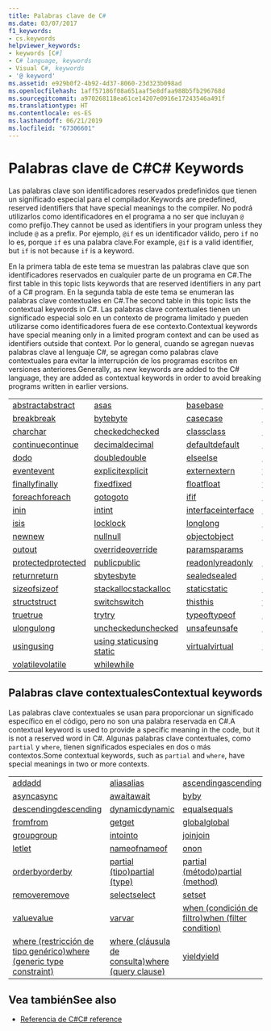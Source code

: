 ```yaml
---
title: Palabras clave de C#
ms.date: 03/07/2017
f1_keywords:
- cs.keywords
helpviewer_keywords:
- keywords [C#]
- C# language, keywords
- Visual C#, keywords
- '@ keyword'
ms.assetid: e929b0f2-4b92-4d37-8060-23d323b098ad
ms.openlocfilehash: 1aff57186f08a651aaf5e8dfaa988b5fb296768d
ms.sourcegitcommit: a970268118ea61ce14207e0916e17243546a491f
ms.translationtype: HT
ms.contentlocale: es-ES
ms.lasthandoff: 06/21/2019
ms.locfileid: "67306601"
---
```

# <a name="c-keywords"></a><span data-ttu-id="25b61-102">Palabras clave de C#</span><span class="sxs-lookup"><span data-stu-id="25b61-102">C# Keywords</span></span>

<span data-ttu-id="25b61-103">Las palabras clave son identificadores reservados predefinidos que tienen un significado especial para el compilador.</span><span class="sxs-lookup"><span data-stu-id="25b61-103">Keywords are predefined, reserved identifiers that have special meanings to the compiler.</span></span> <span data-ttu-id="25b61-104">No podrá utilizarlos como identificadores en el programa a no ser que incluyan `@` como prefijo.</span><span class="sxs-lookup"><span data-stu-id="25b61-104">They cannot be used as identifiers in your program unless they include `@` as a prefix.</span></span> <span data-ttu-id="25b61-105">Por ejemplo, `@if` es un identificador válido, pero `if` no lo es, porque `if` es una palabra clave.</span><span class="sxs-lookup"><span data-stu-id="25b61-105">For example, `@if` is a valid identifier, but `if` is not because `if` is a keyword.</span></span>  
  
 <span data-ttu-id="25b61-106">En la primera tabla de este tema se muestran las palabras clave que son identificadores reservados en cualquier parte de un programa en C#.</span><span class="sxs-lookup"><span data-stu-id="25b61-106">The first table in this topic lists keywords that are reserved identifiers in any part of a C# program.</span></span> <span data-ttu-id="25b61-107">En la segunda tabla de este tema se enumeran las palabras clave contextuales en C#.</span><span class="sxs-lookup"><span data-stu-id="25b61-107">The second table in this topic lists the contextual keywords in C#.</span></span> <span data-ttu-id="25b61-108">Las palabras clave contextuales tienen un significado especial solo en un contexto de programa limitado y pueden utilizarse como identificadores fuera de ese contexto.</span><span class="sxs-lookup"><span data-stu-id="25b61-108">Contextual keywords have special meaning only in a limited program context and can be used as identifiers outside that context.</span></span> <span data-ttu-id="25b61-109">Por lo general, cuando se agregan nuevas palabras clave al lenguaje C#, se agregan como palabras clave contextuales para evitar la interrupción de los programas escritos en versiones anteriores.</span><span class="sxs-lookup"><span data-stu-id="25b61-109">Generally, as new keywords are added to the C# language, they are added as contextual keywords in order to avoid breaking programs written in earlier versions.</span></span>  
  
|||||  
|---|---|---|---|  
|[<span data-ttu-id="25b61-110">abstract</span><span class="sxs-lookup"><span data-stu-id="25b61-110">abstract</span></span>](abstract.md)|[<span data-ttu-id="25b61-111">as</span><span class="sxs-lookup"><span data-stu-id="25b61-111">as</span></span>](../operators/type-testing-and-conversion-operators.md#as-operator)|[<span data-ttu-id="25b61-112">base</span><span class="sxs-lookup"><span data-stu-id="25b61-112">base</span></span>](base.md)|[<span data-ttu-id="25b61-113">bool</span><span class="sxs-lookup"><span data-stu-id="25b61-113">bool</span></span>](bool.md)|  
|[<span data-ttu-id="25b61-114">break</span><span class="sxs-lookup"><span data-stu-id="25b61-114">break</span></span>](break.md)|[<span data-ttu-id="25b61-115">byte</span><span class="sxs-lookup"><span data-stu-id="25b61-115">byte</span></span>](byte.md)|[<span data-ttu-id="25b61-116">case</span><span class="sxs-lookup"><span data-stu-id="25b61-116">case</span></span>](switch.md)|[<span data-ttu-id="25b61-117">catch</span><span class="sxs-lookup"><span data-stu-id="25b61-117">catch</span></span>](try-catch.md)|  
|[<span data-ttu-id="25b61-118">char</span><span class="sxs-lookup"><span data-stu-id="25b61-118">char</span></span>](char.md)|[<span data-ttu-id="25b61-119">checked</span><span class="sxs-lookup"><span data-stu-id="25b61-119">checked</span></span>](checked.md)|[<span data-ttu-id="25b61-120">class</span><span class="sxs-lookup"><span data-stu-id="25b61-120">class</span></span>](class.md)|[<span data-ttu-id="25b61-121">const</span><span class="sxs-lookup"><span data-stu-id="25b61-121">const</span></span>](const.md)|  
|[<span data-ttu-id="25b61-122">continue</span><span class="sxs-lookup"><span data-stu-id="25b61-122">continue</span></span>](continue.md)|[<span data-ttu-id="25b61-123">decimal</span><span class="sxs-lookup"><span data-stu-id="25b61-123">decimal</span></span>](decimal.md)|[<span data-ttu-id="25b61-124">default</span><span class="sxs-lookup"><span data-stu-id="25b61-124">default</span></span>](default.md)|[<span data-ttu-id="25b61-125">delegate</span><span class="sxs-lookup"><span data-stu-id="25b61-125">delegate</span></span>](delegate.md)|  
|[<span data-ttu-id="25b61-126">do</span><span class="sxs-lookup"><span data-stu-id="25b61-126">do</span></span>](do.md)|[<span data-ttu-id="25b61-127">double</span><span class="sxs-lookup"><span data-stu-id="25b61-127">double</span></span>](double.md)|[<span data-ttu-id="25b61-128">else</span><span class="sxs-lookup"><span data-stu-id="25b61-128">else</span></span>](if-else.md)|[<span data-ttu-id="25b61-129">enum</span><span class="sxs-lookup"><span data-stu-id="25b61-129">enum</span></span>](enum.md)|  
|[<span data-ttu-id="25b61-130">event</span><span class="sxs-lookup"><span data-stu-id="25b61-130">event</span></span>](event.md)|[<span data-ttu-id="25b61-131">explicit</span><span class="sxs-lookup"><span data-stu-id="25b61-131">explicit</span></span>](explicit.md)|[<span data-ttu-id="25b61-132">extern</span><span class="sxs-lookup"><span data-stu-id="25b61-132">extern</span></span>](extern.md)|[<span data-ttu-id="25b61-133">false</span><span class="sxs-lookup"><span data-stu-id="25b61-133">false</span></span>](false-literal.md)|  
|[<span data-ttu-id="25b61-134">finally</span><span class="sxs-lookup"><span data-stu-id="25b61-134">finally</span></span>](try-finally.md)|[<span data-ttu-id="25b61-135">fixed</span><span class="sxs-lookup"><span data-stu-id="25b61-135">fixed</span></span>](fixed-statement.md)|[<span data-ttu-id="25b61-136">float</span><span class="sxs-lookup"><span data-stu-id="25b61-136">float</span></span>](float.md)|[<span data-ttu-id="25b61-137">for</span><span class="sxs-lookup"><span data-stu-id="25b61-137">for</span></span>](for.md)|  
|[<span data-ttu-id="25b61-138">foreach</span><span class="sxs-lookup"><span data-stu-id="25b61-138">foreach</span></span>](foreach-in.md)|[<span data-ttu-id="25b61-139">goto</span><span class="sxs-lookup"><span data-stu-id="25b61-139">goto</span></span>](goto.md)|[<span data-ttu-id="25b61-140">if</span><span class="sxs-lookup"><span data-stu-id="25b61-140">if</span></span>](if-else.md)|[<span data-ttu-id="25b61-141">implicit</span><span class="sxs-lookup"><span data-stu-id="25b61-141">implicit</span></span>](implicit.md)|  
|[<span data-ttu-id="25b61-142">in</span><span class="sxs-lookup"><span data-stu-id="25b61-142">in</span></span>](in.md)|[<span data-ttu-id="25b61-143">int</span><span class="sxs-lookup"><span data-stu-id="25b61-143">int</span></span>](int.md)|[<span data-ttu-id="25b61-144">interface</span><span class="sxs-lookup"><span data-stu-id="25b61-144">interface</span></span>](interface.md)|[<span data-ttu-id="25b61-145">internal</span><span class="sxs-lookup"><span data-stu-id="25b61-145">internal</span></span>](internal.md)|
|[<span data-ttu-id="25b61-146">is</span><span class="sxs-lookup"><span data-stu-id="25b61-146">is</span></span>](is.md)|[<span data-ttu-id="25b61-147">lock</span><span class="sxs-lookup"><span data-stu-id="25b61-147">lock</span></span>](lock-statement.md)|[<span data-ttu-id="25b61-148">long</span><span class="sxs-lookup"><span data-stu-id="25b61-148">long</span></span>](long.md)|[<span data-ttu-id="25b61-149">namespace</span><span class="sxs-lookup"><span data-stu-id="25b61-149">namespace</span></span>](namespace.md)|
|[<span data-ttu-id="25b61-150">new</span><span class="sxs-lookup"><span data-stu-id="25b61-150">new</span></span>](new.md)|[<span data-ttu-id="25b61-151">null</span><span class="sxs-lookup"><span data-stu-id="25b61-151">null</span></span>](null.md)|[<span data-ttu-id="25b61-152">object</span><span class="sxs-lookup"><span data-stu-id="25b61-152">object</span></span>](object.md)|[<span data-ttu-id="25b61-153">operator</span><span class="sxs-lookup"><span data-stu-id="25b61-153">operator</span></span>](operator.md)|
|[<span data-ttu-id="25b61-154">out</span><span class="sxs-lookup"><span data-stu-id="25b61-154">out</span></span>](out.md)|[<span data-ttu-id="25b61-155">override</span><span class="sxs-lookup"><span data-stu-id="25b61-155">override</span></span>](override.md)|[<span data-ttu-id="25b61-156">params</span><span class="sxs-lookup"><span data-stu-id="25b61-156">params</span></span>](params.md)|[<span data-ttu-id="25b61-157">private</span><span class="sxs-lookup"><span data-stu-id="25b61-157">private</span></span>](private.md)|
|[<span data-ttu-id="25b61-158">protected</span><span class="sxs-lookup"><span data-stu-id="25b61-158">protected</span></span>](protected.md)|[<span data-ttu-id="25b61-159">public</span><span class="sxs-lookup"><span data-stu-id="25b61-159">public</span></span>](public.md)|[<span data-ttu-id="25b61-160">readonly</span><span class="sxs-lookup"><span data-stu-id="25b61-160">readonly</span></span>](readonly.md)|[<span data-ttu-id="25b61-161">ref</span><span class="sxs-lookup"><span data-stu-id="25b61-161">ref</span></span>](ref.md)|
|[<span data-ttu-id="25b61-162">return</span><span class="sxs-lookup"><span data-stu-id="25b61-162">return</span></span>](return.md)|[<span data-ttu-id="25b61-163">sbyte</span><span class="sxs-lookup"><span data-stu-id="25b61-163">sbyte</span></span>](sbyte.md)|[<span data-ttu-id="25b61-164">sealed</span><span class="sxs-lookup"><span data-stu-id="25b61-164">sealed</span></span>](sealed.md)|[<span data-ttu-id="25b61-165">short</span><span class="sxs-lookup"><span data-stu-id="25b61-165">short</span></span>](short.md)||
[<span data-ttu-id="25b61-166">sizeof</span><span class="sxs-lookup"><span data-stu-id="25b61-166">sizeof</span></span>](sizeof.md)|[<span data-ttu-id="25b61-167">stackalloc</span><span class="sxs-lookup"><span data-stu-id="25b61-167">stackalloc</span></span>](../operators/stackalloc.md)|[<span data-ttu-id="25b61-168">static</span><span class="sxs-lookup"><span data-stu-id="25b61-168">static</span></span>](static.md)|[<span data-ttu-id="25b61-169">string</span><span class="sxs-lookup"><span data-stu-id="25b61-169">string</span></span>](string.md)|
|[<span data-ttu-id="25b61-170">struct</span><span class="sxs-lookup"><span data-stu-id="25b61-170">struct</span></span>](struct.md)|[<span data-ttu-id="25b61-171">switch</span><span class="sxs-lookup"><span data-stu-id="25b61-171">switch</span></span>](switch.md)|[<span data-ttu-id="25b61-172">this</span><span class="sxs-lookup"><span data-stu-id="25b61-172">this</span></span>](this.md)|[<span data-ttu-id="25b61-173">throw</span><span class="sxs-lookup"><span data-stu-id="25b61-173">throw</span></span>](throw.md)|
|[<span data-ttu-id="25b61-174">true</span><span class="sxs-lookup"><span data-stu-id="25b61-174">true</span></span>](true-literal.md)|[<span data-ttu-id="25b61-175">try</span><span class="sxs-lookup"><span data-stu-id="25b61-175">try</span></span>](try-catch.md)|[<span data-ttu-id="25b61-176">typeof</span><span class="sxs-lookup"><span data-stu-id="25b61-176">typeof</span></span>](../operators/type-testing-and-conversion-operators.md#typeof-operator)|[<span data-ttu-id="25b61-177">uint</span><span class="sxs-lookup"><span data-stu-id="25b61-177">uint</span></span>](uint.md)|
|[<span data-ttu-id="25b61-178">ulong</span><span class="sxs-lookup"><span data-stu-id="25b61-178">ulong</span></span>](ulong.md)|[<span data-ttu-id="25b61-179">unchecked</span><span class="sxs-lookup"><span data-stu-id="25b61-179">unchecked</span></span>](unchecked.md)|[<span data-ttu-id="25b61-180">unsafe</span><span class="sxs-lookup"><span data-stu-id="25b61-180">unsafe</span></span>](unsafe.md)|[<span data-ttu-id="25b61-181">ushort</span><span class="sxs-lookup"><span data-stu-id="25b61-181">ushort</span></span>](ushort.md)|
|[<span data-ttu-id="25b61-182">using</span><span class="sxs-lookup"><span data-stu-id="25b61-182">using</span></span>](using.md)|[<span data-ttu-id="25b61-183">using static</span><span class="sxs-lookup"><span data-stu-id="25b61-183">using static</span></span>](using-static.md)|[<span data-ttu-id="25b61-184">virtual</span><span class="sxs-lookup"><span data-stu-id="25b61-184">virtual</span></span>](virtual.md)|[<span data-ttu-id="25b61-185">void</span><span class="sxs-lookup"><span data-stu-id="25b61-185">void</span></span>](void.md)|
|[<span data-ttu-id="25b61-186">volatile</span><span class="sxs-lookup"><span data-stu-id="25b61-186">volatile</span></span>](volatile.md)|[<span data-ttu-id="25b61-187">while</span><span class="sxs-lookup"><span data-stu-id="25b61-187">while</span></span>](while.md)|

## <a name="contextual-keywords"></a><span data-ttu-id="25b61-188">Palabras clave contextuales</span><span class="sxs-lookup"><span data-stu-id="25b61-188">Contextual keywords</span></span>

 <span data-ttu-id="25b61-189">Las palabras clave contextuales se usan para proporcionar un significado específico en el código, pero no son una palabra reservada en C#.</span><span class="sxs-lookup"><span data-stu-id="25b61-189">A contextual keyword is used to provide a specific meaning in the code, but it is not a reserved word in C#.</span></span> <span data-ttu-id="25b61-190">Algunas palabras clave contextuales, como `partial` y `where`, tienen significados especiales en dos o más contextos.</span><span class="sxs-lookup"><span data-stu-id="25b61-190">Some contextual keywords, such as `partial` and `where`, have special meanings in two or more contexts.</span></span>  
  
||||  
|---|---|---|  
|[<span data-ttu-id="25b61-191">add</span><span class="sxs-lookup"><span data-stu-id="25b61-191">add</span></span>](add.md)|[<span data-ttu-id="25b61-192">alias</span><span class="sxs-lookup"><span data-stu-id="25b61-192">alias</span></span>](extern-alias.md)|[<span data-ttu-id="25b61-193">ascending</span><span class="sxs-lookup"><span data-stu-id="25b61-193">ascending</span></span>](ascending.md)|
|[<span data-ttu-id="25b61-194">async</span><span class="sxs-lookup"><span data-stu-id="25b61-194">async</span></span>](async.md)|[<span data-ttu-id="25b61-195">await</span><span class="sxs-lookup"><span data-stu-id="25b61-195">await</span></span>](await.md)|[<span data-ttu-id="25b61-196">by</span><span class="sxs-lookup"><span data-stu-id="25b61-196">by</span></span>](by.md)|
|[<span data-ttu-id="25b61-197">descending</span><span class="sxs-lookup"><span data-stu-id="25b61-197">descending</span></span>](descending.md)|[<span data-ttu-id="25b61-198">dynamic</span><span class="sxs-lookup"><span data-stu-id="25b61-198">dynamic</span></span>](dynamic.md)|[<span data-ttu-id="25b61-199">equals</span><span class="sxs-lookup"><span data-stu-id="25b61-199">equals</span></span>](equals.md)|
|[<span data-ttu-id="25b61-200">from</span><span class="sxs-lookup"><span data-stu-id="25b61-200">from</span></span>](from-clause.md)|[<span data-ttu-id="25b61-201">get</span><span class="sxs-lookup"><span data-stu-id="25b61-201">get</span></span>](get.md)|[<span data-ttu-id="25b61-202">global</span><span class="sxs-lookup"><span data-stu-id="25b61-202">global</span></span>](global.md)|
|[<span data-ttu-id="25b61-203">group</span><span class="sxs-lookup"><span data-stu-id="25b61-203">group</span></span>](group-clause.md)|[<span data-ttu-id="25b61-204">into</span><span class="sxs-lookup"><span data-stu-id="25b61-204">into</span></span>](into.md)|[<span data-ttu-id="25b61-205">join</span><span class="sxs-lookup"><span data-stu-id="25b61-205">join</span></span>](join-clause.md)|
|[<span data-ttu-id="25b61-206">let</span><span class="sxs-lookup"><span data-stu-id="25b61-206">let</span></span>](let-clause.md)|[<span data-ttu-id="25b61-207">nameof</span><span class="sxs-lookup"><span data-stu-id="25b61-207">nameof</span></span>](nameof.md)|[<span data-ttu-id="25b61-208">on</span><span class="sxs-lookup"><span data-stu-id="25b61-208">on</span></span>](on.md)|
|[<span data-ttu-id="25b61-209">orderby</span><span class="sxs-lookup"><span data-stu-id="25b61-209">orderby</span></span>](orderby-clause.md)|[<span data-ttu-id="25b61-210">partial (tipo)</span><span class="sxs-lookup"><span data-stu-id="25b61-210">partial (type)</span></span>](partial-type.md)|[<span data-ttu-id="25b61-211">partial (método)</span><span class="sxs-lookup"><span data-stu-id="25b61-211">partial (method)</span></span>](partial-method.md)|
|[<span data-ttu-id="25b61-212">remove</span><span class="sxs-lookup"><span data-stu-id="25b61-212">remove</span></span>](remove.md)|[<span data-ttu-id="25b61-213">select</span><span class="sxs-lookup"><span data-stu-id="25b61-213">select</span></span>](select-clause.md)|[<span data-ttu-id="25b61-214">set</span><span class="sxs-lookup"><span data-stu-id="25b61-214">set</span></span>](set.md)|
|[<span data-ttu-id="25b61-215">value</span><span class="sxs-lookup"><span data-stu-id="25b61-215">value</span></span>](value.md)|[<span data-ttu-id="25b61-216">var</span><span class="sxs-lookup"><span data-stu-id="25b61-216">var</span></span>](var.md)|[<span data-ttu-id="25b61-217">when (condición de filtro)</span><span class="sxs-lookup"><span data-stu-id="25b61-217">when (filter condition)</span></span>](when.md)|
|[<span data-ttu-id="25b61-218">where (restricción de tipo genérico)</span><span class="sxs-lookup"><span data-stu-id="25b61-218">where (generic type constraint)</span></span>](where-generic-type-constraint.md)|[<span data-ttu-id="25b61-219">where (cláusula de consulta)</span><span class="sxs-lookup"><span data-stu-id="25b61-219">where (query clause)</span></span>](where-clause.md)|[<span data-ttu-id="25b61-220">yield</span><span class="sxs-lookup"><span data-stu-id="25b61-220">yield</span></span>](yield.md)|
  
## <a name="see-also"></a><span data-ttu-id="25b61-221">Vea también</span><span class="sxs-lookup"><span data-stu-id="25b61-221">See also</span></span>

- [<span data-ttu-id="25b61-222">Referencia de C#</span><span class="sxs-lookup"><span data-stu-id="25b61-222">C# reference</span></span>](../index.md)
